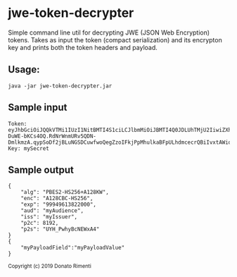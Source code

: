 # jwe-token-decrypter

Simple command line util for decrypting JWE (JSON Web Encryption) tokens. Takes as input the token (compact serialization) and its encrypton key and prints both the token headers and payload.

## Usage:

    java -jar jwe-token-decrypter.jar

## Sample input

    Token: eyJhbGciOiJQQkVTMi1IUzI1NitBMTI4S1ciLCJlbmMiOiJBMTI4Q0JDLUhTMjU2IiwiZXhwIjoiOTk5NDk2MTM4MjIwMDAiLCJhdWQiOiJteUF1ZGllbmNlIiwiaXNzIjoibXlJc3N1ZXIiLCJwMmMiOjgxOTIsInAycyI6IlVZSF9Qd2h5QmNORVd4QTQifQ.LF4nJD0m1uuv5GOdSAERphXSv_O6dhGEKB_QJvTXj-DuWE-bKCs4OQ.RdNrWnmURv5QDN-DmlkmzA.qypSoDf2jBLuNGSDCuwfwoQegZzoIFkjPpMhulkaBFpULhdmcecrQBiIvxtAWioY.xa7qJC6FAGCcZk8YpI1zyw
    Key: mySecret
    
## Sample output

    {
    	"alg": "PBES2-HS256+A128KW",
    	"enc": "A128CBC-HS256",
    	"exp": "99949613822000",
    	"aud": "myAudience",
    	"iss": "myIssuer",
    	"p2c": 8192,
    	"p2s": "UYH_PwhyBcNEWxA4"
    }
    {
    	"myPayloadField":"myPayloadValue"
    }

<sub>Copyright (c) 2019 Donato Rimenti</sub>
